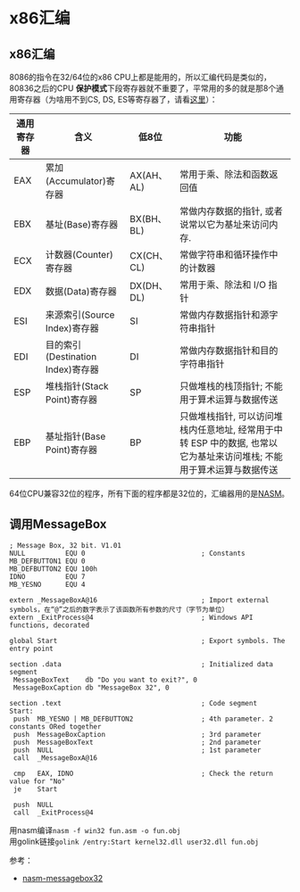 # x86汇编

## x86汇编
8086的指令在32/64位的x86 CPU上都是能用的，所以汇编代码是类似的，80836之后的CPU **保护模式**下段寄存器就不重要了，平常用的多的就是那8个通用寄存器（为啥用不到CS, DS, ES等寄存器了，请看[这里](https://en.wikipedia.org/wiki/X86_memory_segmentation)）：   

| 通用寄存器  | 含义 | 低8位 | 功能 |
| --- | --- | --- | --- |
| EAX     | 累加(Accumulator)寄存器                                                                                       | AX(AH、AL)                     | 常用于乘、除法和函数返回值                                                     |
| EBX     | 基址(Base)寄存器                                                                                              | BX(BH、BL)                     | 常做内存数据的指针, 或者说常以它为基址来访问内存.                                        |
| ECX     | 计数器(Counter)寄存器                                                                                          | CX(CH、CL)                     | 常做字符串和循环操作中的计数器                                                   |
| EDX     | 数据(Data)寄存器                                                                                              | DX(DH、DL)                     | 常用于乘、除法和 I/O 指针                                                   |
| ESI     | 来源索引(Source Index)寄存器                                                                                    | SI                            | 常做内存数据指针和源字符串指针                                                   |
| EDI     | 目的索引(Destination Index)寄存器                                                                               | DI                            | 常做内存数据指针和目的字符串指针                                                  |
| ESP     | 堆栈指针(Stack Point)寄存器                                                                                     | SP                            | 只做堆栈的栈顶指针; 不能用于算术运算与数据传送                                          |
| EBP     | 基址指针(Base Point)寄存器                                                                                      | BP                            | 只做堆栈指针, 可以访问堆栈内任意地址, 经常用于中转 ESP 中的数据, 也常以它为基址来访问堆栈; 不能用于算术运算与数据传送 |


64位CPU兼容32位的程序，所有下面的程序都是32位的，汇编器用的是[NASM](https://www.nasm.us/)。


<!-- more -->



## 调用MessageBox
```Assembly
; Message Box, 32 bit. V1.01
NULL          EQU 0                             ; Constants
MB_DEFBUTTON1 EQU 0
MB_DEFBUTTON2 EQU 100h
IDNO          EQU 7
MB_YESNO      EQU 4

extern _MessageBoxA@16                          ; Import external symbols，在“@”之后的数字表示了该函数所有参数的尺寸（字节为单位）
extern _ExitProcess@4                           ; Windows API functions, decorated

global Start                                    ; Export symbols. The entry point

section .data                                   ; Initialized data segment
 MessageBoxText    db "Do you want to exit?", 0
 MessageBoxCaption db "MessageBox 32", 0

section .text                                   ; Code segment
Start:
 push  MB_YESNO | MB_DEFBUTTON2                 ; 4th parameter. 2 constants ORed together
 push  MessageBoxCaption                        ; 3rd parameter
 push  MessageBoxText                           ; 2nd parameter
 push  NULL                                     ; 1st parameter
 call  _MessageBoxA@16

 cmp   EAX, IDNO                                ; Check the return value for "No"
 je    Start

 push  NULL
 call  _ExitProcess@4

```
用nasm编译`nasm -f win32 fun.asm -o fun.obj`  
用golink链接`golink /entry:Start kernel32.dll user32.dll fun.obj`





参考：
* [nasm-messagebox32](https://www.davidgrantham.com/nasm-messagebox32/)
